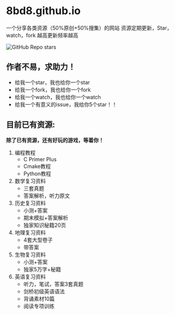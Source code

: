 # 8bd8.github.io
一个分享各类资源（50%原创+50%搜集）的网站
资源定期更新，Star，watch，fork 越高更新频率越高

![GitHub Repo stars](https://img.shields.io/github/stars/8bd8/8bd8.github.io?style=flat-square)
## 作者不易，求助力！
- 给我一个star，我也给你一个star
- 给我一个fork，我也给你一个fork
- 给我一个watch，我也给你一个watch
- 给我一个有意义的issue，我给你5个star！！

## 目前已有资源:

**除了已有资源，还有好玩的游戏，等着你！**

1.  编程教程
    -  C Primer Plus
    -  Cmake教程
    -  Python教程
2.  数学复习资料
    -  三套真题
    -  答案解析，听力原文
3.  历史复习资料
    -  小测+答案
    -  期末模拟+答案解析
    -  独家知识秘籍20页
4.  地理复习资料
    -  4套大型卷子
    -  带答案
5.  生物复习资料
    -  小测+答案
    -  独家5万字+秘籍
6.  英语复习资料
    -  听力，笔试，答案3套真题
    -  剑桥初级英语语法
    -  背诵素材10篇
    -  阅读专项训练
